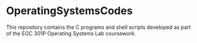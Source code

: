 # OperatingSystemsCodes
This repository contains the C programs and shell scripts developed as part of the EGC 301P Operating Systems Lab coursework. 
